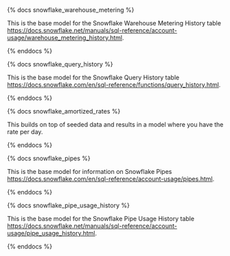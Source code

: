 {% docs snowflake_warehouse_metering %}

This is the base model for the Snowflake Warehouse Metering History table https://docs.snowflake.net/manuals/sql-reference/account-usage/warehouse_metering_history.html.

{% enddocs %}


{% docs snowflake_query_history %}

This is the base model for the Snowflake Query History table https://docs.snowflake.com/en/sql-reference/functions/query_history.html.

{% enddocs %}

{% docs snowflake_amortized_rates %}

This builds on top of seeded data and results in a model where you have the rate per day. 

{% enddocs %}

{% docs snowflake_pipes %}

This is the base model for information on Snowflake Pipes https://docs.snowflake.com/en/sql-reference/account-usage/pipes.html.

{% enddocs %}

{% docs snowflake_pipe_usage_history %}

This is the base model for the Snowflake Pipe Usage History table https://docs.snowflake.net/manuals/sql-reference/account-usage/pipe_usage_history.html.

{% enddocs %}
